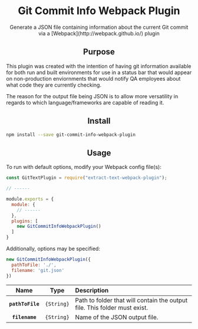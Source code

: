 <div align="center">
  <h1>Git Commit Info Webpack Plugin</h1>
  <p>Generate a JSON file containing information about the current Git commit via a [Webpack](http://webpack.github.io/) plugin</p>
</div>

<h2 align="center">Purpose</h2>
This plugin was created with the intention of having git information available for both run and built environments for use in a status bar that would appear on non-production enviornments that would notify QA employees about what code they are currently checking.

The reason for the output file being JSON is to allow more versatility in regards to which language/frameworks are capable of reading it.

<h2 align="center">Install</h2>

```bash
npm install --save git-commit-info-webpack-plugin
```

<h2 align="center">Usage</h2>

To run with default options, modify your Webpack config file(s):
```js
const GitTextPlugin = require("extract-text-webpack-plugin");

// ------

module.exports = {
  module: {
    // ------
  },
  plugins: [
    new GitCommitInfoWebpackPlugin()
  ]
}
```

Additionally, options may be specified:
```js
new GitCommitInfoWebpackPlugin({
  pathToFile: './',
  filename: 'git.json'
})
```

|Name|Type|Description|
|:--:|:--:|:----------|
|**`pathToFile`**|`{String}`|Path to folder that will contain the output file. This folder must exist.|
|**`filename`**|`{String}`|Name of the JSON output file.|
